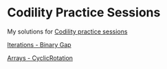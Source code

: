 # Codility Practice Sessions

My solutions for [Codility practice sessions](https://app.codility.com/programmers/lessons/)

[Iterations - Binary Gap](iterations/BinaryGap.java)

[Arrays - CyclicRotation](arrays/CyclicRotation.java)

